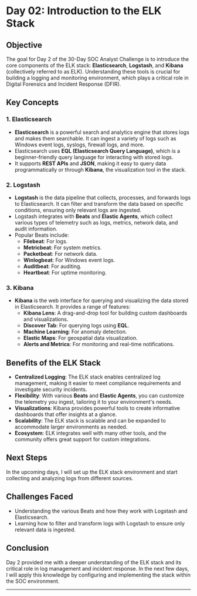 # Day 02: Introduction to the ELK Stack

## Objective
The goal for Day 2 of the 30-Day SOC Analyst Challenge is to introduce the core components of the ELK stack: **Elasticsearch**, **Logstash**, and **Kibana** (collectively referred to as ELK). Understanding these tools is crucial for building a logging and monitoring environment, which plays a critical role in Digital Forensics and Incident Response (DFIR).

## Key Concepts

### 1. Elasticsearch
- **Elasticsearch** is a powerful search and analytics engine that stores logs and makes them searchable. It can ingest a variety of logs such as Windows event logs, syslogs, firewall logs, and more.
- Elasticsearch uses **EQL (Elasticsearch Query Language)**, which is a beginner-friendly query language for interacting with stored logs.
- It supports **REST APIs** and **JSON**, making it easy to query data programmatically or through **Kibana**, the visualization tool in the stack.

### 2. Logstash
- **Logstash** is the data pipeline that collects, processes, and forwards logs to Elasticsearch. It can filter and transform the data based on specific conditions, ensuring only relevant logs are ingested.
- Logstash integrates with **Beats** and **Elastic Agents**, which collect various types of telemetry such as logs, metrics, network data, and audit information.
- Popular Beats include:
  - **Filebeat**: For logs.
  - **Metricbeat**: For system metrics.
  - **Packetbeat**: For network data.
  - **Winlogbeat**: For Windows event logs.
  - **Auditbeat**: For auditing.
  - **Heartbeat**: For uptime monitoring.
  
### 3. Kibana
- **Kibana** is the web interface for querying and visualizing the data stored in Elasticsearch. It provides a range of features:
  - **Kibana Lens**: A drag-and-drop tool for building custom dashboards and visualizations.
  - **Discover Tab**: For querying logs using **EQL**.
  - **Machine Learning**: For anomaly detection.
  - **Elastic Maps**: For geospatial data visualization.
  - **Alerts and Metrics**: For monitoring and real-time notifications.

## Benefits of the ELK Stack
- **Centralized Logging**: The ELK stack enables centralized log management, making it easier to meet compliance requirements and investigate security incidents.
- **Flexibility**: With various **Beats** and **Elastic Agents**, you can customize the telemetry you ingest, tailoring it to your environment's needs.
- **Visualizations**: Kibana provides powerful tools to create informative dashboards that offer insights at a glance.
- **Scalability**: The ELK stack is scalable and can be expanded to accommodate larger environments as needed.
- **Ecosystem**: ELK integrates well with many other tools, and the community offers great support for custom integrations.

## Next Steps
In the upcoming days, I will set up the ELK stack environment and start collecting and analyzing logs from different sources.

## Challenges Faced
- Understanding the various Beats and how they work with Logstash and Elasticsearch.
- Learning how to filter and transform logs with Logstash to ensure only relevant data is ingested.

## Conclusion
Day 2 provided me with a deeper understanding of the ELK stack and its critical role in log management and incident response. In the next few days, I will apply this knowledge by configuring and implementing the stack within the SOC environment.

---


